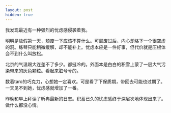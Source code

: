 ```yaml
---
layout: post
hidden: true
---
```

我发现最近有一种强烈的忧虑感侵袭着我。

明明是放假第一天，颓废一下应该不算什么。可颓废过后，内心却烙下一个很空虚的洞。练琴只能稍微缓解，却不能补上。忧虑本应是一件好事，但代价就是压根体会不到什么叫放松。

北京的气温跟大连差不了多少。都挺冷的。外面本是白白的积雪上蒙了一层大气污染带来的灰色颗粒。看起来脏兮兮的。

数着taro的巧克力，心想她一定喜欢。可是看了下保质期，带回去可能也过期了。一天见不到她，忧虑感就增加了一番。

昨晚和早上拜读了昕冉最新的日志。积蓄已久的忧虑感终于深层次地体现出来了。做什么都没心情。